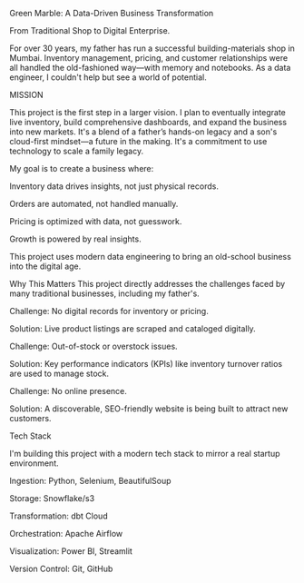 Green Marble: A Data-Driven Business Transformation

From Traditional Shop to Digital Enterprise.

For over 30 years, my father has run a successful building-materials shop in Mumbai. Inventory management, pricing, and customer relationships were all handled the old-fashioned way—with memory and notebooks. As a data engineer, I couldn't help but see a world of potential.

MISSION

This project is the first step in a larger vision. I plan to eventually integrate live inventory, build comprehensive dashboards, and expand the business into new markets. It's a blend of a father’s hands-on legacy and a son's cloud-first mindset—a future in the making.
It's a commitment to use technology to scale a family legacy.

My goal is to create a business where:

Inventory data drives insights, not just physical records.

Orders are automated, not handled manually.

Pricing is optimized with data, not guesswork.

Growth is powered by real insights.

This project uses modern data engineering to bring an old-school business into the digital age.

Why This Matters
This project directly addresses the challenges faced by many traditional businesses, including my father's.

Challenge: No digital records for inventory or pricing.

Solution: Live product listings are scraped and cataloged digitally.

Challenge: Out-of-stock or overstock issues.

Solution: Key performance indicators (KPIs) like inventory turnover ratios are used to manage stock.

Challenge: No online presence.

Solution: A discoverable, SEO-friendly website is being built to attract new customers.

Tech Stack

I'm building this project with a modern tech stack to mirror a real startup environment.

Ingestion: Python, Selenium, BeautifulSoup

Storage: Snowflake/s3

Transformation: dbt Cloud

Orchestration: Apache Airflow

Visualization: Power BI, Streamlit

Version Control: Git, GitHub








